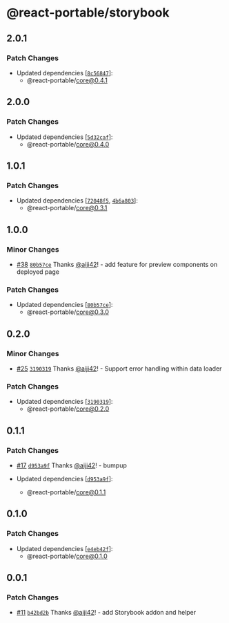 # @react-portable/storybook

## 2.0.1

### Patch Changes

- Updated dependencies [[`8c56847`](https://github.com/ateam-dev/react-portable/commit/8c5684777ee108c7b8ee8a58128305a047b5c34a)]:
  - @react-portable/core@0.4.1

## 2.0.0

### Patch Changes

- Updated dependencies [[`5d32caf`](https://github.com/ateam-dev/react-portable/commit/5d32cafc27d80b99584604b15cff2c38e526c439)]:
  - @react-portable/core@0.4.0

## 1.0.1

### Patch Changes

- Updated dependencies [[`72048f5`](https://github.com/ateam-dev/react-portable/commit/72048f55022be5f79d95dee3be87bae3344a46bc), [`4b6a803`](https://github.com/ateam-dev/react-portable/commit/4b6a8032cdf724302bf89688d4c62c02b96fe48e)]:
  - @react-portable/core@0.3.1

## 1.0.0

### Minor Changes

- [#38](https://github.com/ateam-dev/react-portable/pull/38) [`80b57ce`](https://github.com/ateam-dev/react-portable/commit/80b57ce375318a1e8a229f4f55fd3902358f8c80) Thanks [@aiji42](https://github.com/aiji42)! - add feature for preview components on deployed page

### Patch Changes

- Updated dependencies [[`80b57ce`](https://github.com/ateam-dev/react-portable/commit/80b57ce375318a1e8a229f4f55fd3902358f8c80)]:
  - @react-portable/core@0.3.0

## 0.2.0

### Minor Changes

- [#25](https://github.com/ateam-dev/react-portable/pull/25) [`3190319`](https://github.com/ateam-dev/react-portable/commit/3190319d3c0cde8c8344a7f5f3cf508106a76d6c) Thanks [@aiji42](https://github.com/aiji42)! - Support error handling within data loader

### Patch Changes

- Updated dependencies [[`3190319`](https://github.com/ateam-dev/react-portable/commit/3190319d3c0cde8c8344a7f5f3cf508106a76d6c)]:
  - @react-portable/core@0.2.0

## 0.1.1

### Patch Changes

- [#17](https://github.com/ateam-dev/react-portable/pull/17) [`d953a9f`](https://github.com/ateam-dev/react-portable/commit/d953a9f4b9fb8e40a4f291af444e8a872ca7a5bf) Thanks [@aiji42](https://github.com/aiji42)! - bumpup

- Updated dependencies [[`d953a9f`](https://github.com/ateam-dev/react-portable/commit/d953a9f4b9fb8e40a4f291af444e8a872ca7a5bf)]:
  - @react-portable/core@0.1.1

## 0.1.0

### Patch Changes

- Updated dependencies [[`e4eb42f`](https://github.com/ateam-dev/react-portable/commit/e4eb42f1df4fca90d312e5c93251d1a7ea95f1d4)]:
  - @react-portable/core@0.1.0

## 0.0.1

### Patch Changes

- [#11](https://github.com/ateam-dev/react-portable/pull/11) [`b42bd2b`](https://github.com/ateam-dev/react-portable/commit/b42bd2bc57ce8e2517a55edd6d4cbfcedab841c6) Thanks [@aiji42](https://github.com/aiji42)! - add Storybook addon and helper
